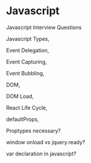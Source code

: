 # Javascript
Javascript Interview Questions

Javascript Types,

Event Delegation,

Event Capturing,

Event Bubbling,

DOM,

DOM Load,

React Life Cycle,

defaultProps,

Proptypes necessary?

window onload vs jquery.ready?

var declaration in javascript?


